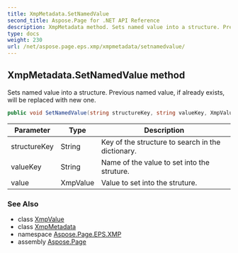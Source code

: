 ```yaml
---
title: XmpMetadata.SetNamedValue
second_title: Aspose.Page for .NET API Reference
description: XmpMetadata method. Sets named value into a structure. Previous named value if already exists will be replaced with new one
type: docs
weight: 230
url: /net/aspose.page.eps.xmp/xmpmetadata/setnamedvalue/
---
```

## XmpMetadata.SetNamedValue method

Sets named value into a structure. Previous named value, if already exists, will be replaced with new one.

```csharp
public void SetNamedValue(string structureKey, string valueKey, XmpValue value)
```

| Parameter | Type | Description |
| --- | --- | --- |
| structureKey | String | Key of the structure to search in the dictionary. |
| valueKey | String | Name of the value to set into the struture. |
| value | XmpValue | Value to set into the struture. |

### See Also

* class [XmpValue](../../xmpvalue/)
* class [XmpMetadata](../)
* namespace [Aspose.Page.EPS.XMP](../../xmpmetadata/)
* assembly [Aspose.Page](../../../)


